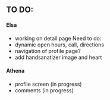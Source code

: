 
## TO DO: 

#### Elsa
- working on detail page
 Need to do:
 - dynamic open hours, call, directions
 - navigation of profile page?
 - add handsanatizer image and heart


#### Athena
- profile screen (in progress)
- comments (in progress)
